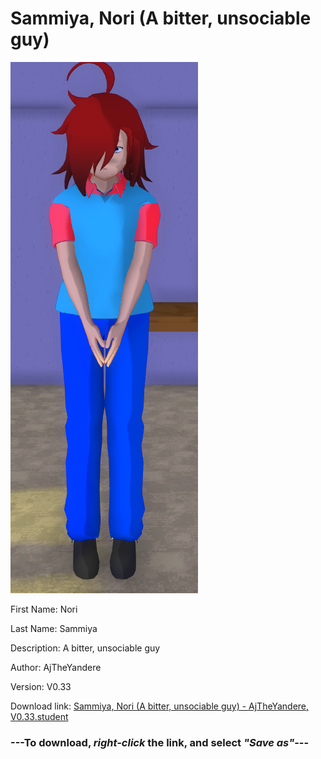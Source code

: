 # Sammiya, Nori (A bitter, unsociable guy)

<img src = "https://raw.githubusercontent.com/Arbiter1223/Daigaku-Gurashi-Custom-Students/master/Students/Files/Sammiya%2C%20Nori%20(A%20bitter%2C%20unsociable%20guy).png">

First Name: Nori

Last Name: Sammiya

Description: A bitter, unsociable guy

Author: AjTheYandere

Version: V0.33

Download link: <a href="https://raw.githubusercontent.com/Arbiter1223/Daigaku-Gurashi-Custom-Students/master/Students/Files/Sammiya%2C%20Nori%20(A%20bitter%2C%20unsociable%20guy)%20-%20AjTheYandere%2C%20V0.33.student">Sammiya, Nori (A bitter, unsociable guy) - AjTheYandere, V0.33.student</a>

### ---**To download, _right-click_ the link, and select _"Save as"_**---
